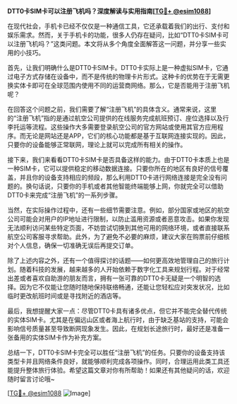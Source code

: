 **DTT0卡SIM卡可以注册飞机吗？深度解读与实用指南[[TG💪+ @esim1088](https://t.me/s/esim1088)]**

在现代社会，手机卡已经不仅仅是一种通信工具，它还承载着我们的出行、支付和娱乐需求。然而，关于手机卡的功能，很多人仍存在疑问，比如“DTT0卡SIM卡可以注册飞机吗？”这类问题。本文将从多个角度全面解答这一问题，并分享一些实用的小技巧。

首先，让我们明确什么是DTT0卡SIM卡。DTT0卡实际上是一种虚拟SIM卡，它通过电子方式存储在设备中，而不是传统的物理卡片形式。这种卡的优势在于无需更换实体卡即可在全球范围内使用不同的运营商网络。那么，它是否能用于注册飞机呢？

在回答这个问题之前，我们需要了解“注册飞机”的具体含义。通常来说，这里的“注册飞机”指的是通过航空公司提供的在线服务完成航班预订、座位选择以及行李托运等流程。这些操作大多需要登录航空公司的官方网站或使用其官方应用程序。而无论是网站还是APP，它们的核心功能都是基于互联网连接实现的。因此，只要你的设备能够正常联网，理论上就可以完成所有相关的操作。

接下来，我们来看看DTT0卡SIM卡是否具备这样的能力。由于DTT0卡本质上也是一种SIM卡，它可以提供稳定的移动数据连接。只要你所在的地区有良好的信号覆盖，并且你的设备支持相应的频段，那么利用DTT0卡进行网络连接是完全没有问题的。换句话说，只要你的手机或者其他智能终端能够上网，你就完全可以借助DTT0卡来完成“注册飞机”的一系列步骤。

当然，在实际操作过程中，还有一些细节需要注意。例如，部分国家或地区的航空公司可能会对用户的IP地址进行限制，以防止滥用资源或者恶意攻击。如果你发现无法顺利访问某些特定页面，不妨尝试切换到其他可用的网络环境，或者直接联系航空公司客服寻求帮助。此外，为了避免不必要的麻烦，建议大家在购票前仔细核对个人信息，确保一切准确无误后再提交订单。

除了上述内容之外，还有一个值得探讨的话题——如何更高效地管理自己的旅行计划。随着科技的发展，越来越多的人开始依赖于数字化工具来规划行程。对于经常出差或者喜欢自助游的朋友而言，拥有一张可靠的DTT0卡无疑是一个明智的选择。因为它不仅能让您随时随地保持联络畅通，还能让您轻松应对突发状况，比如临时更改航班时间或是寻找附近的酒店等。

最后，我想提醒大家一点：尽管DTT0卡具有诸多优点，但它并不能完全替代传统的实体SIM卡。尤其是在偏远山区或者海上航行时，由于缺乏基站的支持，可能会影响信号质量甚至导致断网现象发生。因此，在规划长途旅行时，最好还是准备一张备用的实体SIM卡作为补充方案。

总结一下，DTT0卡SIM卡完全可以胜任“注册飞机”的任务。只要你的设备支持该类型卡并且网络条件良好，就能够顺利完成各项操作。同时，合理运用此类工具还能提升整体旅行体验。希望这篇文章对你有所帮助！如果还有其他疑问的话，欢迎随时留言讨论哦~

[[TG💪+ @esim1088](https://t.me/s/esim1088) ![Image](https://i.postimg.cc/4NQfJmqS/Snipaste-2025-05-13-00-14-12.png)]